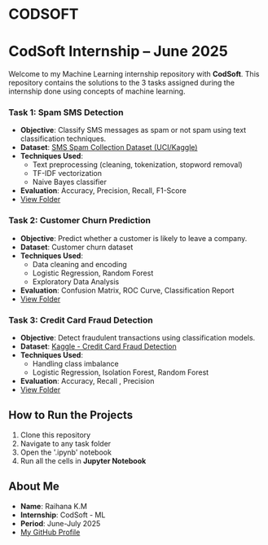 # CODSOFT
# CodSoft Internship  – June 2025

Welcome to my Machine Learning internship repository with **CodSoft**. This repository contains the solutions to the 3 tasks assigned during the internship done using concepts of machine learning.



###  Task 1: Spam SMS Detection
- **Objective**: Classify SMS messages as spam or not spam using text classification techniques.
- **Dataset**: [SMS Spam Collection Dataset (UCI/Kaggle)](https://www.kaggle.com/datasets/uciml/sms-spam-collection-dataset)
- **Techniques Used**:
  - Text preprocessing (cleaning, tokenization, stopword removal)
  - TF-IDF vectorization
  - Naive Bayes classifier
- **Evaluation**: Accuracy, Precision, Recall, F1-Score
-  [View Folder](./Task1_SPAM_SMS_DETECTION)



###  Task 2: Customer Churn Prediction
- **Objective**: Predict whether a customer is likely to leave a company.
- **Dataset**: Customer churn dataset 
- **Techniques Used**:
  - Data cleaning and encoding
  - Logistic Regression, Random Forest
  - Exploratory Data Analysis 
- **Evaluation**: Confusion Matrix, ROC Curve, Classification Report
-  [View Folder](./Task2_Customer_Churn_Prediction)



###  Task 3: Credit Card Fraud Detection
- **Objective**: Detect fraudulent transactions using classification models.
- **Dataset**: [Kaggle - Credit Card Fraud Detection](https://www.kaggle.com/datasets/mlg-ulb/creditcardfraud)
- **Techniques Used**:
  - Handling class imbalance
  - Logistic Regression, Isolation Forest, Random Forest
- **Evaluation**: Accuracy, Recall , Precision
- [View Folder](./Task3_Credit_Card_Fraud_Detection)



##  How to Run the Projects
1. Clone this repository
2. Navigate to any task folder
3. Open the '.ipynb' notebook
4. Run all the cells  in **Jupyter Notebook** 



## About Me
- **Name**: Raihana K.M
- **Internship**: CodSoft -  ML 
- **Period**: June-July 2025
-  [My GitHub Profile](https://github.com/Raihana3)


